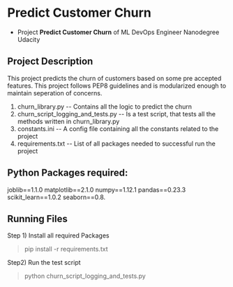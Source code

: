 # Predict Customer Churn

- Project **Predict Customer Churn** of ML DevOps Engineer Nanodegree Udacity

## Project Description
This project predicts the churn of customers based on some pre accepted features. This project follows PEP8 guidelines and is modularized enough to maintain seperation of concerns.

1) churn_library.py -- Contains all the logic to predict the churn
2) churn_script_logging_and_tests.py -- Is a test script, that tests all the methods written in      churn_library.py
3) constants.ini -- A config file containing all the constants related to the project
4) requirements.txt -- List of all packages needed to successful run the project

## Python Packages required:

joblib==1.1.0
matplotlib==2.1.0
numpy==1.12.1
pandas==0.23.3
scikit_learn==1.0.2
seaborn==0.8.

## Running Files

Step 1) Install all required Packages
> pip install -r requirements.txt 

Step2) Run the test script
> python churn_script_logging_and_tests.py


